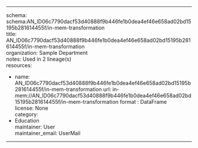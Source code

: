 


---  
schema: schema:AN_ID06c7790dacf53d40888f9b446fe1b0dea4ef46e658ad02bd15195b281614455f/in-mem-transformation  
title: AN_ID06c7790dacf53d40888f9b446fe1b0dea4ef46e658ad02bd15195b281614455f/in-mem-transformation  
organization: Sample Department  
notes: Used in 2 lineage(s)  
resources:  
  - name: AN_ID06c7790dacf53d40888f9b446fe1b0dea4ef46e658ad02bd15195b281614455f/in-mem-transformation 
    url: in-mem://AN_ID06c7790dacf53d40888f9b446fe1b0dea4ef46e658ad02bd15195b281614455f/in-mem-transformation 
    format : DataFrame  
license: None  
category:
  - Education  
maintainer: User  
maintainer_email: UserMail  
---